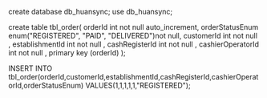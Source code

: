 create database db_huansync;
use db_huansync;

create table tbl_order(
orderId int not null auto_increment,
orderStatusEnum enum("REGISTERED", "PAID", "DELIVERED")not null,
customerId int not null ,
establishmentId int not null ,
cashRegisterId int not null ,
cashierOperatorId int not null ,
primary key (orderId)
);


INSERT INTO tbl_order(orderId,customerId,establishmentId,cashRegisterId,cashierOperatorId,orderStatusEnum) VALUES(1,1,1,1,1,"REGISTERED");
